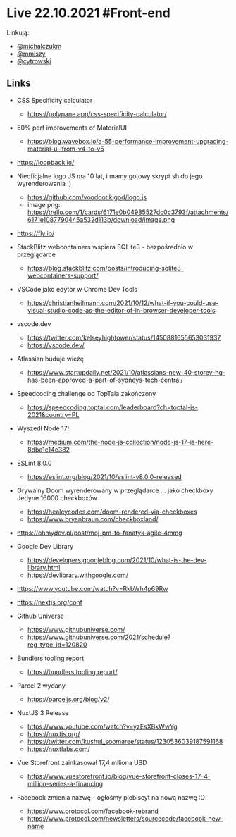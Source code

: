 # Live 22.10.2021 #Front-end

Linkują:

- [@michalczukm](https://twitter.com/michalczukm)
- [@mmiszy](https://twitter.com/mmiszy)
- [@cytrowski](https://twitter.com/cytrowski)

## Links

- CSS Specificity calculator
  - https://polypane.app/css-specificity-calculator/
- 50% perf improvements of MaterialUI
  - https://blog.wavebox.io/a-55-performance-improvement-upgrading-material-ui-from-v4-to-v5
- https://loopback.io/
- Nieoficjalne logo JS ma 10 lat, i mamy gotowy skrypt sh do jego wyrenderowania :)
  - https://github.com/voodootikigod/logo.js
  - image.png: https://trello.com/1/cards/6171e0b04985527dc0c3793f/attachments/6171e1087790445a532d113b/download/image.png
- https://fly.io/
- StackBlitz webcontainers wspiera SQLite3 - bezpośrednio w przeglądarce
  - https://blog.stackblitz.com/posts/introducing-sqlite3-webcontainers-support/
- VSCode jako edytor w Chrome Dev Tools
  - https://christianheilmann.com/2021/10/12/what-if-you-could-use-visual-studio-code-as-the-editor-of-in-browser-developer-tools
- vscode.dev
  - https://twitter.com/kelseyhightower/status/1450881655653031937
  - https://vscode.dev/
- Atlassian buduje wieżę
  - https://www.startupdaily.net/2021/10/atlassians-new-40-storey-hq-has-been-approved-a-part-of-sydneys-tech-central/
- Speedcoding challenge od TopTala zakończony
  - https://speedcoding.toptal.com/leaderboard?ch=toptal-js-2021&country=PL
- Wyszedł Node 17!
  - https://medium.com/the-node-js-collection/node-js-17-is-here-8dba1e14e382
- ESLint 8.0.0
  - https://eslint.org/blog/2021/10/eslint-v8.0.0-released
- Grywalny Doom wyrenderowany w przeglądarce ... jako checkboxy
  Jedyne 16000 checkboxów

  - https://healeycodes.com/doom-rendered-via-checkboxes
  - https://www.bryanbraun.com/checkboxland/

- https://ohmydev.pl/post/moj-pm-to-fanatyk-agile-4mmg
- Google Dev Library
  - https://developers.googleblog.com/2021/10/what-is-the-dev-library.html
  - https://devlibrary.withgoogle.com/
- https://www.youtube.com/watch?v=RkbWh4p69Rw
- https://nextjs.org/conf
- Github Universe
  - https://www.githubuniverse.com/
  - https://www.githubuniverse.com/2021/schedule?reg_type_id=120820
- Bundlers tooling report
  - https://bundlers.tooling.report/
- Parcel 2 wydany
  - https://parceljs.org/blog/v2/
- NuxtJS 3 Release
  - https://www.youtube.com/watch?v=yzEsXBkWwYg
  - https://nuxtjs.org/
  - https://twitter.com/kushul_soomaree/status/1230536039187591168
  - https://nuxtlabs.com/
- Vue Storefront zainkasował 17,4 miliona USD
  - https://www.vuestorefront.io/blog/vue-storefront-closes-17-4-million-series-a-financing
- Facebook zmienia nazwę - ogłośmy plebiscyt na nową nazwę :D
  - https://www.protocol.com/facebook-rebrand
  - https://www.protocol.com/newsletters/sourcecode/facebook-new-name
